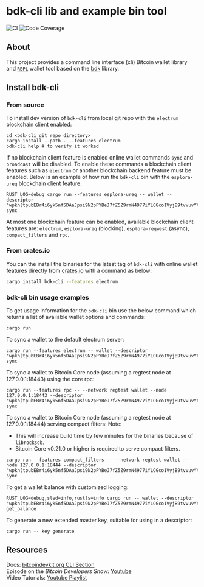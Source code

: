 # bdk-cli lib and example bin tool

![CI](https://github.com/bitcoindevkit/bdk-cli/workflows/CI/badge.svg)
![Code Coverage](https://github.com/bitcoindevkit/bdk-cli/workflows/Code%20Coverage/badge.svg)

## About

This project provides a command line interface (cli) Bitcoin wallet library and [`REPL`](https://en.wikipedia.org/wiki/Read%E2%80%93eval%E2%80%93print_loop)
wallet tool based on the [bdk](https://github.com/bitcoindevkit/bdk) library.

## Install bdk-cli
### From source
To install dev version of `bdk-cli` from local git repo with the `electrum` blockchain client enabled:

```shell
cd <bdk-cli git repo directory>
cargo install --path . --features electrum
bdk-cli help # to verify it worked
```

If no blockchain client feature is enabled online wallet commands `sync` and `broadcast` will be 
disabled. To enable these commands a blockchain client features such as `electrum` or another 
blockchain backend feature must be enabled. Below is an example of how run the `bdk-cli` bin with 
the `esplora-ureq` blockchain client feature.

```shell
RUST_LOG=debug cargo run --features esplora-ureq -- wallet --descriptor "wpkh(tpubEBr4i6yk5nf5DAaJpsi9N2pPYBeJ7fZ5Z9rmN4977iYLCGco1VyjB9tvvuvYtfZzjD5A8igzgw3HeWeeKFmanHYqksqZXYXGsw5zjnj7KM9/*)" sync
```

At most one blockchain feature can be enabled, available blockchain client features are:
`electrum`, `esplora-ureq` (blocking), `esplora-reqwest` (async), `compact_filters` and `rpc`.

### From crates.io
You can the install the binaries for the latest tag of `bdk-cli` with online wallet features 
directly from [crates.io](https://crates.io/crates/bdk-cli) with a command as below:
```sh
cargo install bdk-cli --features electrum
```

### bdk-cli bin usage examples

To get usage information for the `bdk-cli` bin use the below command which returns a list of
available wallet options and commands:

```shell
cargo run
```

To sync a wallet to the default electrum server:

```shell
cargo run --features electrum -- wallet --descriptor "wpkh(tpubEBr4i6yk5nf5DAaJpsi9N2pPYBeJ7fZ5Z9rmN4977iYLCGco1VyjB9tvvuvYtfZzjD5A8igzgw3HeWeeKFmanHYqksqZXYXGsw5zjnj7KM9/*)" sync
```

To sync a wallet to Bitcoin Core node (assuming a regtest node at 127.0.0.1:18443) using the core rpc:

```shell
cargo run --features rpc -- --network regtest wallet --node 127.0.0.1:18443 --descriptor "wpkh(tpubEBr4i6yk5nf5DAaJpsi9N2pPYBeJ7fZ5Z9rmN4977iYLCGco1VyjB9tvvuvYtfZzjD5A8igzgw3HeWeeKFmanHYqksqZXYXGsw5zjnj7KM9/*)" sync
```

To sync a wallet to Bitcoin Core node (assuming a regtest node at 127.0.0.1:18444) serving compact filters:
Note: 
- This will increase build time by few minutes for the binaries because of `librocksdb`.
- Bitcoin Core v0.21.0 or higher is required to serve compact filters.  

```shell
cargo run --features compact_filters -- --network regtest wallet --node 127.0.0.1:18444 --descriptor "wpkh(tpubEBr4i6yk5nf5DAaJpsi9N2pPYBeJ7fZ5Z9rmN4977iYLCGco1VyjB9tvvuvYtfZzjD5A8igzgw3HeWeeKFmanHYqksqZXYXGsw5zjnj7KM9/*)" sync
```

To get a wallet balance with customized logging:

```shell
RUST_LOG=debug,sled=info,rustls=info cargo run -- wallet --descriptor "wpkh(tpubEBr4i6yk5nf5DAaJpsi9N2pPYBeJ7fZ5Z9rmN4977iYLCGco1VyjB9tvvuvYtfZzjD5A8igzgw3HeWeeKFmanHYqksqZXYXGsw5zjnj7KM9/*)" get_balance
```

To generate a new extended master key, suitable for using in a descriptor:

```shell
cargo run -- key generate
```

## Resources
Docs: [bitcoindevkit.org CLI Section](https://bitcoindevkit.org/bdk-cli/installation/)  
Episode on the _Bitcoin Developers Show_: [Youtube](https://www.youtube.com/watch?v=-Q8OD8NCEe4)  
Video Tutorials: [Youtube Playlist](https://www.youtube.com/playlist?list=PLmyfVqsSelG3jSobvpY3GoNKDtAumsrg3)  
